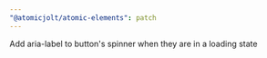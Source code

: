 ```yaml
---
"@atomicjolt/atomic-elements": patch
---
```


Add aria-label to button's spinner when they are in a loading state
